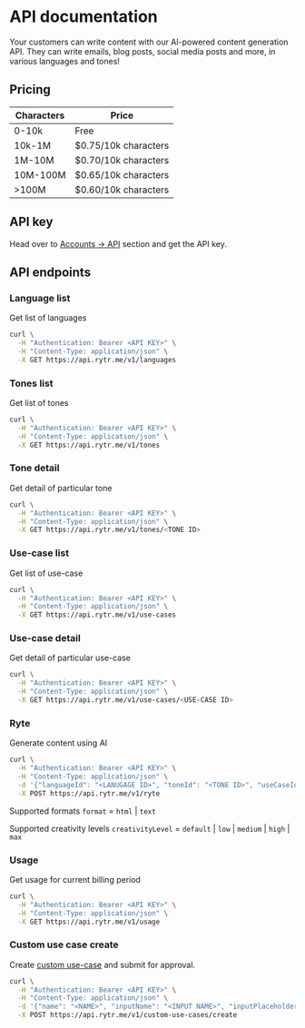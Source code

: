 # API documentation
Your customers can write content with our AI-powered content generation API. They can write emails, blog posts, social media posts and more, in various languages and tones!

## Pricing
| Characters | Price |
| --- | --- |
| 0-10k | Free |
| 10k-1M | $0.75/10k characters |
| 1M-10M | $0.70/10k characters |
| 10M-100M | $0.65/10k characters |
| >100M | $0.60/10k characters |

## API key
Head over to [Accounts → API](https://app.rytr.me/account/api-access) section and get the API key.

## API endpoints

### Language list
Get list of languages
```bash
curl \
  -H "Authentication: Bearer <API KEY>" \
  -H "Content-Type: application/json" \
  -X GET https://api.rytr.me/v1/languages
```

### Tones list
Get list of tones
```bash
curl \
  -H "Authentication: Bearer <API KEY>" \
  -H "Content-Type: application/json" \
  -X GET https://api.rytr.me/v1/tones
```

### Tone detail
Get detail of particular tone
```bash
curl \
  -H "Authentication: Bearer <API KEY>" \
  -H "Content-Type: application/json" \
  -X GET https://api.rytr.me/v1/tones/<TONE ID>
```

### Use-case list
Get list of use-case
```bash
curl \
  -H "Authentication: Bearer <API KEY>" \
  -H "Content-Type: application/json" \
  -X GET https://api.rytr.me/v1/use-cases
```

### Use-case detail
Get detail of particular use-case
```bash
curl \
  -H "Authentication: Bearer <API KEY>" \
  -H "Content-Type: application/json" \
  -X GET https://api.rytr.me/v1/use-cases/<USE-CASE ID>
```

### Ryte
Generate content using AI
```bash
curl \
  -H "Authentication: Bearer <API KEY>" \
  -H "Content-Type: application/json" \
  -d '{"languageId": "<LANUGAGE ID>", "toneId": "<TONE ID>", "useCaseId": "<USE-CASE ID>", "inputContexts": {"<USE-CASE CONTEXT-INPUT KEY-LABEL>": "<VALUE>"}, "variations": 1, "userId": "<UNIQUE USER ID>", "format": "html", "creativityLevel": "default"}' \
  -X POST https://api.rytr.me/v1/ryte
```
Supported formats `format` = `html` | `text`

Supported creativity levels `creativityLevel` = `default` | `low` | `medium` | `high` | `max`

### Usage
Get usage for current billing period
```bash
curl \
  -H "Authentication: Bearer <API KEY>" \
  -H "Content-Type: application/json" \
  -X GET https://api.rytr.me/v1/usage
```


### Custom use case create
Create [custom use-case](https://rytr.me/resources#custom-use-cases) and submit for approval.
```bash
curl \
  -H "Authentication: Bearer <API KEY>" \
  -H "Content-Type: application/json" \
  -d '{"name": "<NAME>", "inputName": "<INPUT NAME>", "inputPlaceholder": "<INPUT PLACEHOLDER>", "outputExample": "<OUTPUT EXAMPLE>"}' \
  -X POST https://api.rytr.me/v1/custom-use-cases/create
```
